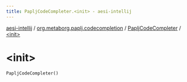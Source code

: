 ```yaml
---
title: PapljCodeCompleter.<init> - aesi-intellij
---
```


[aesi-intellij](../../index.html) / [org.metaborg.paplj.codecompletion](../index.html) / [PapljCodeCompleter](index.html) / [&lt;init&gt;](.)

# &lt;init&gt;

`PapljCodeCompleter()`